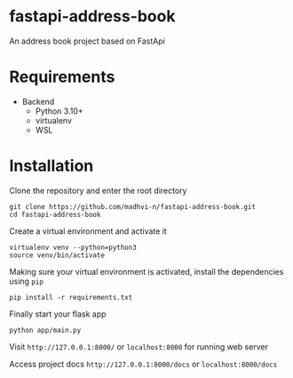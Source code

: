 # fastapi-address-book
An address book project based on FastApi

# Requirements
- Backend
    - Python 3.10+
    - virtualenv
    - WSL

# Installation

Clone the repository and enter the root directory
```
git clone https://github.com/madhvi-n/fastapi-address-book.git
cd fastapi-address-book
```


Create a virtual environment and activate it
```
virtualenv venv --python=python3
source venv/bin/activate
```

Making sure your virtual environment is activated, install the dependencies using `pip`
```
pip install -r requirements.txt
```


Finally start your flask app
```
python app/main.py
```

Visit `http://127.0.0.1:8000/` or `localhost:8000` for running web server

Access project docs
`http://127.0.0.1:8000/docs` or `localhost:8000/docs`
